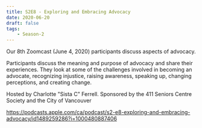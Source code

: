 ```yaml
---
title: S2E8 - Exploring and Embracing Advocacy
date: 2020-06-20
draft: false
tags:
    - Season-2
---
```


Our 8th Zoomcast (June 4, 2020) participants discuss aspects of advocacy.

Participants discuss the meaning and purpose of advocacy and share their experiences. They look at some of the challenges involved in becoming an advocate, recognizing injustice, raising awareness, speaking up, changing perceptions, and creating change.

Hosted by Charlotte "Sista C" Ferrell. Sponsored by the 411 Seniors Centre Society and the City of Vancouver

https://podcasts.apple.com/ca/podcast/s2-e8-exploring-and-embracing-advocacy/id1489259286?i=1000480887406